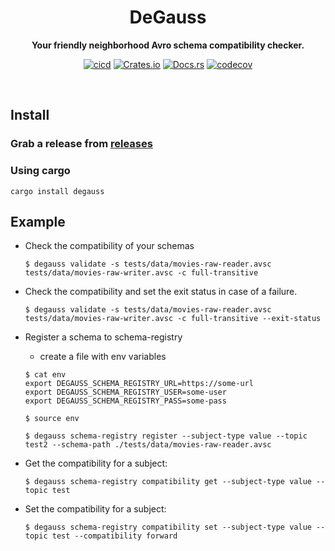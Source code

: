 
<div align="center">
 <p><h1>DeGauss</h1> </p>
  <p><strong>Your friendly neighborhood Avro schema compatibility checker.</strong> </p>
<p>

[![cicd](https://github.com/vertexclique/degauss/actions/workflows/cicd.yml/badge.svg)](https://github.com/vertexclique/degauss/actions/workflows/cicd.yml)
[![Crates.io](https://img.shields.io/crates/v/degauss)](https://crates.io/crates/degauss)
[![Docs.rs](https://docs.rs/degauss/badge.svg)](https://docs.rs/degauss)
[![codecov](https://codecov.io/gh/vertexclique/degauss/branch/master/graph/badge.svg)](https://codecov.io/gh/vertexclique/degauss)
</p>
</div>
</br>


## Install

### Grab a release from [releases](https://github.com/vertexclique/degauss/releases)

### Using cargo
```
cargo install degauss
```

## Example

- Check the compatibility of your schemas
    ```
    $ degauss validate -s tests/data/movies-raw-reader.avsc tests/data/movies-raw-writer.avsc -c full-transitive
    ```

- Check the compatibility and set the exit status in case of a failure.
    ```
    $ degauss validate -s tests/data/movies-raw-reader.avsc tests/data/movies-raw-writer.avsc -c full-transitive --exit-status
    ```

- Register a schema to schema-registry
    - create a file with env variables
    ```        
    $ cat env
    export DEGAUSS_SCHEMA_REGISTRY_URL=https://some-url
    export DEGAUSS_SCHEMA_REGISTRY_USER=some-user
    export DEGAUSS_SCHEMA_REGISTRY_PASS=some-pass
    ```
    ```
    $ source env
    ```

    ```
    $ degauss schema-registry register --subject-type value --topic test2 --schema-path ./tests/data/movies-raw-reader.avsc
    ```

- Get the compatibility for a subject:
    ```
    $ degauss schema-registry compatibility get --subject-type value --topic test
    ```

- Set the compatibility for a subject:
    ```
    $ degauss schema-registry compatibility set --subject-type value --topic test --compatibility forward
    ```